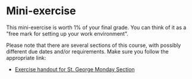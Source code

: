 # Mini-exercise #

This mini-exercise is worth 1% of your final grade. You can think of it as a "free mark for setting up your work environment".

Please note that there are several sections of this course, with possibly different due dates and/or requirements. Make sure you follow the appropriate link:

 * [Exercise handout for St. George Monday Section](https://github.com/csc301-fall2014/mini-exercise/tree/st-george-monday-section)
